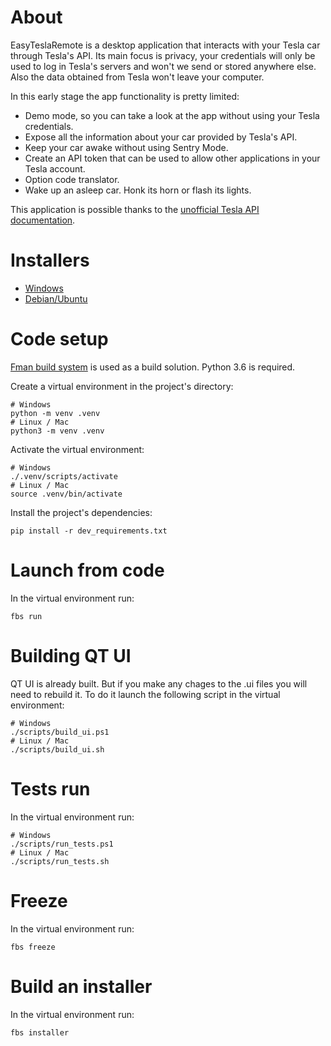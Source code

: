 # About

EasyTeslaRemote is a desktop application that interacts with your Tesla car through Tesla's API. Its main focus is privacy, your credentials will only be used to log in Tesla's servers and won't we send or stored anywhere else. Also the data obtained from Tesla won't leave your computer.

In this early stage the app functionality is pretty limited:
- Demo mode, so you can take a look at the app without using your Tesla credentials.
- Expose all the information about your car provided by Tesla's API.
- Keep your car awake without using Sentry Mode.
- Create an API token that can be used to allow other applications in your Tesla account.
- Option code translator.
- Wake up an asleep car. Honk its horn or flash its lights.

This application is possible thanks to the [unofficial Tesla API documentation](https://tesla-api.timdorr.com/).

# Installers

- [Windows](https://github.com/jumimo/easy-tesla-remote/releases/download/alpha_0.0.0/EasyTeslaRemoteSetup.exe)
- [Debian/Ubuntu](https://github.com/jumimo/easy-tesla-remote/releases/download/alpha_0.0.0/EasyTeslaRemote.deb)

# Code setup

[Fman build system](https://build-system.fman.io/) is used as a build solution. Python 3.6 is required.

Create a virtual environment in the project's directory:

    # Windows
    python -m venv .venv
    # Linux / Mac
    python3 -m venv .venv

Activate the virtual environment:

    # Windows
    ./.venv/scripts/activate
    # Linux / Mac
    source .venv/bin/activate

Install the project's dependencies:

    pip install -r dev_requirements.txt

# Launch from code

In the virtual environment run:

    fbs run

# Building QT UI

QT UI is already built. But if you make any chages to the .ui files you will need to rebuild it. To do it launch the following script in the virtual environment:

    # Windows
    ./scripts/build_ui.ps1
    # Linux / Mac
    ./scripts/build_ui.sh

# Tests run

In the virtual environment run:

    # Windows
    ./scripts/run_tests.ps1
    # Linux / Mac
    ./scripts/run_tests.sh

# Freeze

In the virtual environment run:

    fbs freeze

# Build an installer

In the virtual environment run:

    fbs installer
